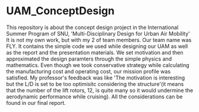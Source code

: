 # UAM_ConceptDesign
This repository is about the concept design project in the International Summer Program of SNU, 'Multi-Disciplinary Design for Urban Air Mobility'
It is not my own work, but with my 2 of team members. Our team name was FLY.
It contains the simple code we used while designing our UAM as well as the report and the presentation materials.
We set motivation and then approximated the design paramters through the simple physics and mathematics.
Even though we took conservative strategy while calculating the manufacturing cost and operating cost, our mission profile was satisfied.
My professor's feedback was like 'The motivation is interesting but the L/D is set to be too optimisitc considering the structure'(it means that the number of the lift rotors, 12, is quite many so it would undermine the aerodynamic performance while cruising).
All the considerations can be found in our final report.
